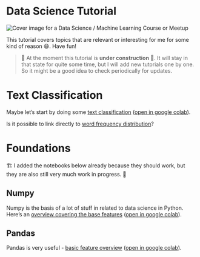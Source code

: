# Data Science Tutorial

<!-- WARNING: THIS FILE WAS AUTOGENERATED! DO NOT EDIT! -->

![Cover image for a Data Science / Machine Learning Course or
Meetup](images/tutorial_cover.png)

This tutorial covers topics that are relevant or interesting for me for
some kind of reason 😄. Have fun!

> 🚧 At the moment this tutorial is **under construction** 🚧. It will
> stay in that state for quite some time, but I will add new tutorials
> one by one. So it might be a good idea to check periodically for
> updates.

# Text Classification

Maybe let’s start by doing some [text
classification](text_classification.ipynb) ([open in google
colab](https://colab.research.google.com/github/ephes/data_science_tutorial/blob/main/text_classification.ipynb)).

Is it possible to link directly to [word frequency
distribution](text_classification.ipynb#Word-frequency-distribution)?

# Foundations

🏗 I added the notebooks below already because they should work, but they
are also still very much work in progress. 👷

## Numpy

Numpy is the basis of a lot of stuff in related to data science in
Python. Here’s an [overview covering the base features](numpy.ipynb)
([open in google
colab](https://colab.research.google.com/github/ephes/data_science_tutorial/blob/main/numpy.ipynb)).

## Pandas

Pandas is very useful - [basic feature overview](pandas.ipynb) ([open in
google
colab](https://colab.research.google.com/github/ephes/data_science_tutorial/blob/main/pandas.ipynb)).
